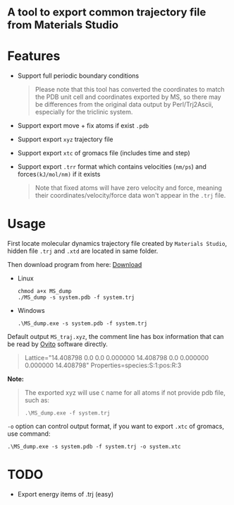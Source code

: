 **<font size=5> A tool to export common trajectory file from Materials Studio</font>**



# Features

* Support full periodic boundary conditions

  > Please note that this tool has converted the coordinates to match the PDB unit cell and coordinates exported by MS, so there may be differences from the original data output by Perl/Trj2Ascii, especially for the triclinic system.

* Support export move + fix atoms if exist `.pdb`

* Support export `xyz` trajectory file

* Support export `xtc` of gromacs file (includes time and step)

* Support export `.trr` format which contains velocities (`nm/ps`) and forces`(kJ/mol/nm)` if it exists

  > Note that fixed atoms will have zero velocity and force, meaning their coordinates/velocity/force data won't appear in the `.trj` file.



# Usage

First locate molecular dynamics trajectory file created by `Materials Studio`, hidden file `.trj`  and `.xtd` are located in same folder.



Then download program from here: [Download](https://github.com/liuyujie714/MS_Trajdump/releases)




* Linux

  ```
  chmod a+x MS_dump
  ./MS_dump -s system.pdb -f system.trj
  ```

* Windows

  ```
  .\MS_dump.exe -s system.pdb -f system.trj
  ```



Default output `MS_traj.xyz`, the comment line has box information that can be read by [Ovito](https://www.ovito.org/)  software directly. 

> Lattice="14.408798 0.0 0.0 0.000000 14.408798 0.0 0.000000 0.000000 14.408798" Properties=species:S:1:pos:R:3





**Note:**

> The exported xyz will use `C` name for all atoms if not provide pdb file, such as:
>
> ```
> .\MS_dump.exe -f system.trj
> ```





`-o` option can control output format, if you want to export `.xtc` of gromacs, use command:

```
.\MS_dump.exe -s system.pdb -f system.trj -o system.xtc
```





# TODO

* Export energy items of .trj (easy)

